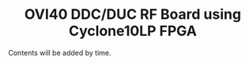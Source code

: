 <div align="center"><h1><b>OVI40 DDC/DUC RF Board using Cyclone10LP FPGA</b></h1></div>

Contents will be added by time.